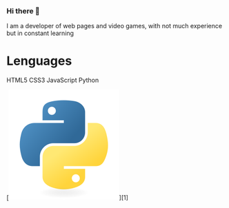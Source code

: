 ### Hi there 👋

I am a developer of web pages and video games, with not much experience but in constant learning

# Lenguages

HTML5 CSS3 JavaScript Python

[![github](https://raw.githubusercontent.com/devicons/devicon/9c6bfdb9783cdfe1018666ed76adcfd3eab6fad6/icons/python/python-original.svg)][1]
